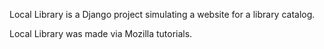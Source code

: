 Local Library is a Django project simulating a website for a library catalog.

Local Library was made via Mozilla tutorials.
